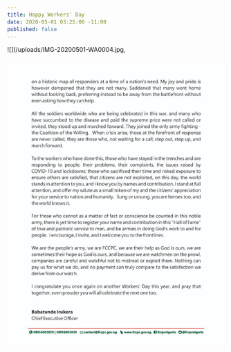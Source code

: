 ```yaml
---
title: Happy Workers' Day
date: 2020-05-01 03:25:00 -11:00
published: false
---
```


![](/uploads/IMG-20200501-WA0004.jpg,

![](/uploads/IMG-20200501-WA0005.jpg)